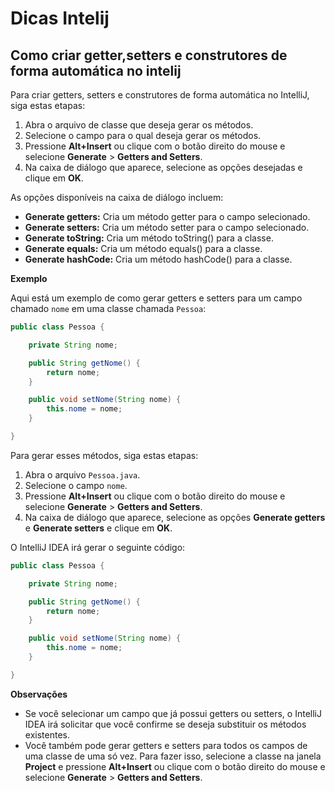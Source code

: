 # Dicas Intelij

## Como criar getter,setters e construtores de forma automática no intelij

Para criar getters, setters e construtores de forma automática no IntelliJ, siga estas etapas:

1. Abra o arquivo de classe que deseja gerar os métodos.
2. Selecione o campo para o qual deseja gerar os métodos.
3. Pressione **Alt+Insert** ou clique com o botão direito do mouse e selecione **Generate** > **Getters and Setters**.
4. Na caixa de diálogo que aparece, selecione as opções desejadas e clique em **OK**.

As opções disponíveis na caixa de diálogo incluem:

* **Generate getters:** Cria um método getter para o campo selecionado.
* **Generate setters:** Cria um método setter para o campo selecionado.
* **Generate toString:** Cria um método toString() para a classe.
* **Generate equals:** Cria um método equals() para a classe.
* **Generate hashCode:** Cria um método hashCode() para a classe.

**Exemplo**

Aqui está um exemplo de como gerar getters e setters para um campo chamado `nome` em uma classe chamada `Pessoa`:

```java
public class Pessoa {

    private String nome;

    public String getNome() {
        return nome;
    }

    public void setNome(String nome) {
        this.nome = nome;
    }

}
```

Para gerar esses métodos, siga estas etapas:

1. Abra o arquivo `Pessoa.java`.
2. Selecione o campo `nome`.
3. Pressione **Alt+Insert** ou clique com o botão direito do mouse e selecione **Generate** > **Getters and Setters**.
4. Na caixa de diálogo que aparece, selecione as opções **Generate getters** e **Generate setters** e clique em **OK**.

O IntelliJ IDEA irá gerar o seguinte código:

```java
public class Pessoa {

    private String nome;

    public String getNome() {
        return nome;
    }

    public void setNome(String nome) {
        this.nome = nome;
    }

}
```

**Observações**

* Se você selecionar um campo que já possui getters ou setters, o IntelliJ IDEA irá solicitar que você confirme se deseja substituir os métodos existentes.
* Você também pode gerar getters e setters para todos os campos de uma classe de uma só vez. Para fazer isso, selecione a classe na janela **Project** e pressione **Alt+Insert** ou clique com o botão direito do mouse e selecione **Generate** > **Getters and Setters**.
